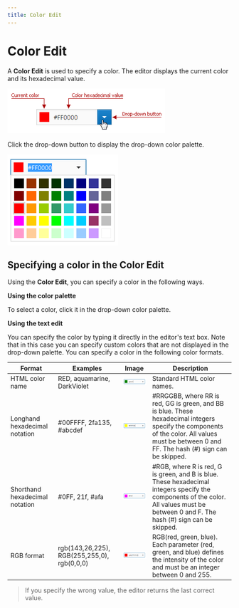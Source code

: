 ```yaml
---
title: Color Edit
---
```

# Color Edit
A **Color Edit** is used to specify a color. The editor displays the current color and its hexadecimal value.

![ColorEdit_Input](../../images/Img22731.png)

Click the drop-down button to display the drop-down color palette.

![ColorEdit_Palette](../../images/Img22715.png)

## Specifying a color in the Color Edit
Using the **Color Edit**, you can specify a color in the following ways.

**Using the color palette**

To select a color, click it in the drop-down color palette.

**Using the text edit**

You can specify the color by typing it directly in the editor's text box. Note that in this case you can specify custom colors that are not displayed in the drop-down palette. You can specify a color in the following color formats.

| Format | Examples | Image | Description |
|---|---|---|---|
| HTML color name | RED, aquamarine, DarkViolet | ![ColorEdit_Format1](../../images/Img22721.png) | Standard HTML color names. |
| Longhand hexadecimal notation | #00FFFF, 2fa135, #abcdef | ![ColorEdit_Format2](../../images/Img22722.png) | #RRGGBB, where RR is red, GG is green, and BB is blue. These hexadecimal integers specify the components of the color. All values must be between 0 and FF. The hash (#) sign can be skipped. |
| Shorthand hexadecimal notation | #0FF, 21f, #afa | ![ColorEdit_Format3](../../images/Img22723.png) | #RGB, where R is red, G is green, and B is blue. These hexadecimal integers specify the components of the color. All values must be between 0 and F. The hash (#) sign can be skipped. |
| RGB format | rgb(143,26,225), RGB(255,255,0), rgb(0,0,0) | ![ColorEdit_Format4](../../images/Img22724.png) | RGB(red, green, blue). Each parameter (red, green, and blue) defines the intensity of the color and must be an integer between 0 and 255. |

> If you specify the wrong value, the editor returns the last correct value.
